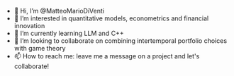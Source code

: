 - 👋 Hi, I’m @MatteoMarioDiVenti
- 👀 I’m interested in quantitative models, econometrics and financial innovation
- 🌱 I’m currently learning LLM and C++
- 💞️ I’m looking to collaborate on combining intertemporal portfolio choices with game theory
- 📫 How to reach me: leave me a message on a project and let's collaborate!

<!---
MatteoMarioDiVenti/MatteoMarioDiVenti is a ✨ special ✨ repository because its `README.md` (this file) appears on your GitHub profile.
You can click the Preview link to take a look at your changes.
--->
